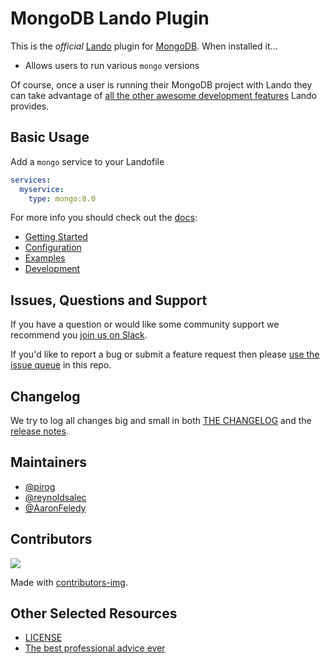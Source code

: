 # MongoDB Lando Plugin

This is the _official_ [Lando](https://lando.dev) plugin for [MongoDB](https://www.mongodb.com/). When installed it...

* Allows users to run various `mongo` versions

Of course, once a user is running their MongoDB project with Lando they can take advantage of [all the other awesome development features](https://docs.lando.dev) Lando provides.

## Basic Usage

Add a `mongo` service to your Landofile

```yaml
services:
  myservice:
    type: mongo:8.0
```

For more info you should check out the [docs](https://docs.lando.dev/mongo):

* [Getting Started](https://docs.lando.dev/mongo/)
* [Configuration](https://docs.lando.dev/mongo/config.html)
* [Examples](https://github.com/lando/mongo/tree/main/examples)
* [Development](https://docs.lando.dev/mongo/development.html)

## Issues, Questions and Support

If you have a question or would like some community support we recommend you [join us on Slack](https://launchpass.com/devwithlando).

If you'd like to report a bug or submit a feature request then please [use the issue queue](https://github.com/lando/mongo/issues/new/choose) in this repo.

## Changelog

We try to log all changes big and small in both [THE CHANGELOG](https://github.com/lando/mongo/blob/main/CHANGELOG.md) and the [release notes](https://github.com/lando/mongo/releases).


## Maintainers

* [@pirog](https://github.com/pirog)
* [@reynoldsalec](https://github.com/reynoldsalec)
* [@AaronFeledy](https://github.com/AaronFeledy)

## Contributors

<a href="https://github.com/lando/mongo/graphs/contributors">
  <img src="https://contrib.rocks/image?repo=lando/mongo" />
</a>

Made with [contributors-img](https://contrib.rocks).

## Other Selected Resources

* [LICENSE](https://github.com/lando/mongo/blob/main/LICENSE.md)
* [The best professional advice ever](https://www.youtube.com/watch?v=tkBVDh7my9Q)
